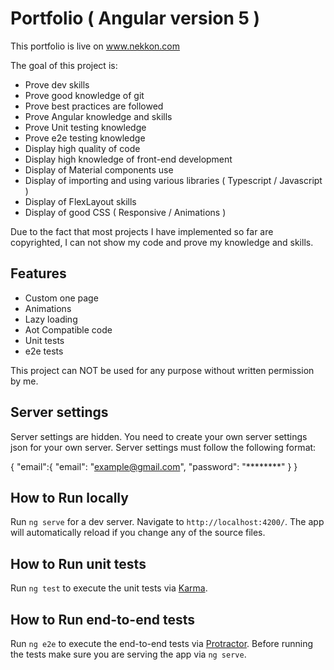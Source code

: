 # Portfolio ( Angular version 5 )

This portfolio is live on www.nekkon.com

The goal of this project is:
* Prove dev skills
* Prove good knowledge of git
* Prove best practices are followed
* Prove Angular knowledge and skills
* Prove Unit testing knowledge
* Prove e2e testing knowledge
* Display high quality of code
* Display high knowledge of front-end development
* Display of Material components use
* Display of importing and using various libraries ( Typescript / Javascript )
* Display of FlexLayout skills
* Display of good CSS ( Responsive / Animations )

Due to the fact that most projects I have implemented so far are copyrighted, I can not show my code and prove my knowledge and skills.

## Features

* Custom one page
* Animations
* Lazy loading
* Aot Compatible code
* Unit tests
* e2e tests

This project can NOT be used for any purpose without written permission by me.

## Server settings

Server settings are hidden. You need to create your own server settings json for your own server. Server settings must follow the following format:

{
    "email":{
        "email": "example@gmail.com",
        "password": "********"
    }
}

## How to Run locally
Run `ng serve` for a dev server. Navigate to `http://localhost:4200/`. The app will automatically reload if you change any of the source files.

## How to Run unit tests

Run `ng test` to execute the unit tests via [Karma](https://karma-runner.github.io).

## How to Run end-to-end tests

Run `ng e2e` to execute the end-to-end tests via [Protractor](http://www.protractortest.org/).
Before running the tests make sure you are serving the app via `ng serve`.
